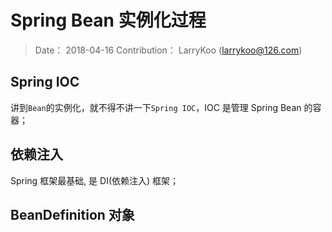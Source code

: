 # Spring Bean 实例化过程

> Date： 2018-04-16
> Contribution： LarryKoo (larrykoo@126.com)

## Spring IOC

讲到`Bean`的实例化，就不得不讲一下`Spring IOC`，IOC 是管理 Spring Bean 的容器；

## 依赖注入

Spring 框架最基础, 是 DI(依赖注入) 框架；

## BeanDefinition 对象

